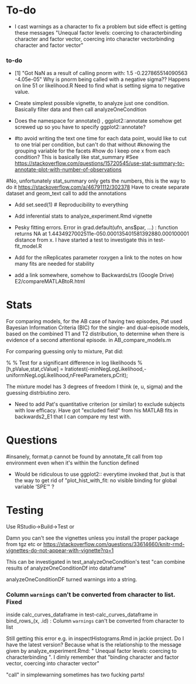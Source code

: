 # To-do

* I cast warnings as a character to fix a problem but side effect is getting these messages 
"Unequal factor levels: coercing to characterbinding character and factor vector, coercing into character vectorbinding character and factor vector"


### to-do

* [1] "Got NaN as a result of calling pnorm with: 1.5 -0.227865514090563 -4.05e-05"
Why is pnorm being called with a negative sigma??
Happens on line 51 or likelihood.R
Need to find what is setting sigma to negative value.

* Create simplest possible vignette, to analyze just one condition. Basically filter data and then call analyzeOneCondition

* Does the namespace for annotate()  , ggplot2::annotate somehow get screwed up so you have to specify ggplot2::annotate?

*   #to avoid writing the text one time for each data point, would like to cut to one trial per condition, but can't do that without
  #knowing the grouping variable for the facets
  #how do I keep one x from each condition? This is basically like stat_summary
  #See https://stackoverflow.com/questions/15720545/use-stat-summary-to-annotate-plot-with-number-of-observations

  #No, unfortunately stat_summary only gets the numbers, this is the way to do it https://stackoverflow.com/a/46791112/302378
  Have to create separate dataset and geom_text call to add the annotations
  
*  Add   set.seed(1) # Reproducibility
to everything

* Add inferential stats to analyze_experiment.Rmd vignette

* Pesky fitting errors.  Error in grad.default(ufn, ans$par, ...) : 
  function returns NA at 1.4434927002511e-050.000135401581392880.000100001 distance from x. I have started a test to investigate this in test-fit_model.R



* Add for the nReplicates parameter roxygen a link to the notes on how many fits are needed for stability 

* add a link somewhere, somehow to BackwardsLtrs (Google Drive) E2/compareMATLABtoR.html 

# Stats

For comparing models, for the AB case of having two episodes, Pat used Bayesian Information Criteria (BIC) for the single- and dual-episode models, based on the combined T1 and T2 distribution, to determine when there is evidence of a second attentional episode.  in AB_compare_models.m

For comparing guessing only to mixture, Pat did:

%         % Test for a significant difference in log likelihoods
%         [h,pValue,stat,cValue] = lratiotest(-minNegLogLikelihood,-uniformNegLogLikelihood,nFreeParameters,pCrit);

The mixture model has 3 degrees of freedom I think (e, u, sigma) and the guessing distrbiutino zero.
    
* Need to add Pat's quantitative criterion (or similar) to exclude subjects with low efficacy. Have got "excluded field" from his MATLAB fits in backwards2_E1 that I can compare my test with.

# Questions

#insanely, format.p cannot be found by annotate_fit call from top environment even when it's within the function defined

* Would be ridiculous to use ggplot2:: everytime invoked that ,but is that the way to get rid of "plot_hist_with_fit: no visible binding for global variable ‘SPE’" ?

# Testing

Use RStudio->Build->Test or 

Damn you can't see the vignettes unless you install the proper package from tgz etc or
https://stackoverflow.com/questions/33614660/knitr-rmd-vignettes-do-not-appear-with-vignette?rq=1

This can be investigated in test_analyzeOneCondition's test "can combine results of analyzeOneConditionDf into dataframe"

analyzeOneConditionDF turned warnings into a string.

###   Column `warnings` can't be converted from character to list. Fixed

inside calc_curves_dataframe in test-calc_curves_dataframe
in bind_rows_(x, .id) : 
  Column `warnings` can't be converted from character to list
  
Still getting this error e.g. in inspectHistograms.Rmd in jackie project. Do I have the latest version?  Because what is the relationship to the message given by analyze_experiment.Rmd: " Unequal factor levels: coercing to characterbinding ". I dimly remember that 
"binding character and factor vector, coercing into character vector"

"call" in simplewarning sometimes has two fucking parts!